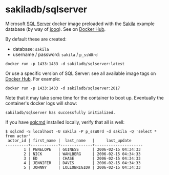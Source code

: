 # sakiladb/sqlserver

Microsoft [SQL Server](https://hub.docker.com/_/microsoft-mssql-server) docker
image preloaded with the [Sakila](https://dev.mysql.com/doc/sakila/en/) example
database (by way of [jooq](https://www.jooq.org/sakila)). See on
[Docker Hub](https://hub.docker.com/r/sakiladb/sqlserver).

By default these are created:
- database: `sakila`
- username / password: `sakila` / `p_ssW0rd`



```shell script
docker run -p 1433:1433 -d sakiladb/sqlserver:latest
```

Or use a specific version of SQL Server: see all available image tags
on [Docker Hub](https://hub.docker.com/r/sakiladb/sqlserver/tags). For example:

```shell script
docker run -p 1433:1433 -d sakiladb/sqlserver:2017
```


Note that it may take some time for the container to boot up. Eventually the container's
docker logs will show:

```
sakiladb/sqlserver has successfully initialized.
```

If you have [sqlcmd](https://docs.microsoft.com/en-us/sql/tools/sqlcmd-utility) installed
locally, verify that all is well:

```shell script
$ sqlcmd -S localhost -U sakila -P p_ssW0rd -d sakila -Q 'select * from actor'
 actor_id | first_name |  last_name   |     last_update
----------+------------+--------------+---------------------
        1 | PENELOPE   | GUINESS      | 2006-02-15 04:34:33
        2 | NICK       | WAHLBERG     | 2006-02-15 04:34:33
        3 | ED         | CHASE        | 2006-02-15 04:34:33
        4 | JENNIFER   | DAVIS        | 2006-02-15 04:34:33
        5 | JOHNNY     | LOLLOBRIGIDA | 2006-02-15 04:34:33
```
